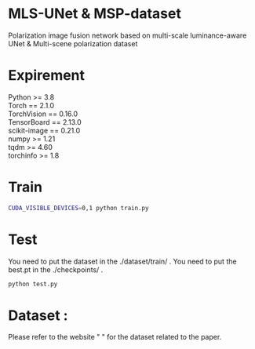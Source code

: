 # MLS-UNet & MSP-dataset
Polarization image fusion network based on multi-scale luminance-aware UNet & Multi-scene polarization dataset
# Expirement
Python >= 3.8 \
Torch == 2.1.0 \
TorchVision == 0.16.0 \
TensorBoard == 2.13.0 \
scikit-image == 0.21.0 \
numpy >= 1.21 \
tqdm >= 4.60 \
torchinfo >= 1.8

# Train
```bash
CUDA_VISIBLE_DEVICES=0,1 python train.py
```

# Test
You need to put the dataset in the ./dataset/train/ .
You need to put the best.pt in the ./checkpoints/ .
```bash
python test.py
```
# Dataset :
Please refer to the website " " for the dataset related to the paper.
